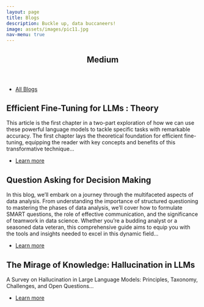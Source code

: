 ```yaml
---
layout: page
title: Blogs
description: Buckle up, data buccaneers!
image: assets/images/pic11.jpg
nav-menu: true
---
```


<!-- Main -->
<div id="main" class="alt">

<!-- One -->
<section id="one">
	<div class="inner">
		<header class="major">
			<h1>Medium</h1>
		</header>
        <ul class="actions">
					<li><a href="https://medium.com/@caotouchan" class="button">All Blogs</a></li>
				</ul>




<!-- Content -->

<h2 id="content">Efficient Fine-Tuning for LLMs : Theory</h2>
<p>This article is the first chapter in a two-part exploration of how we can use these powerful language models to tackle specific tasks with remarkable accuracy. The first chapter lays the theoretical foundation for efficient fine-tuning, equipping the reader with key concepts and benefits of this transformative technique...</p>
<ul class="actions">
    <li><a href="https://medium.com/@caotouchan/efficient-fine-tuning-for-llms-i-d4b12b9e3615" class="button">Learn more</a></li>
</ul>

<h2 id="content">Question Asking for Decision Making</h2>
<p>In this blog, we’ll embark on a journey through the multifaceted aspects of data analysis. From understanding the importance of structured questioning to mastering the phases of data analysis, we’ll cover how to formulate SMART questions, the role of effective communication, and the significance of teamwork in data science. Whether you’re a budding analyst or a seasoned data veteran, this comprehensive guide aims to equip you with the tools and insights needed to excel in this dynamic field...</p>
<ul class="actions">
    <li><a href="https://medium.com/@caotouchan/question-asking-for-decision-making-23f93afd1a94" class="button">Learn more</a></li>
</ul>

<h2 id="content">The Mirage of Knowledge: Hallucination in LLMs</h2>
<p>A Survey on Hallucination in Large Language Models: Principles, Taxonomy, Challenges, and Open Questions...</p>
<ul class="actions">
    <li><a href="https://medium.com/@caotouchan/the-mirage-of-knowledge-hallucination-in-llms-2b5b79bda467" class="button">Learn more</a></li>
</ul>



